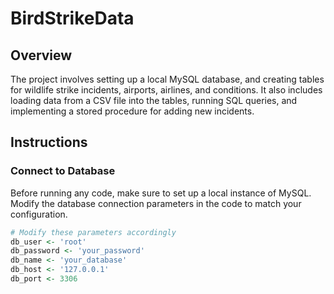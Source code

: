 # BirdStrikeData

## Overview
The project involves setting up a local MySQL database, and creating tables for wildlife strike incidents, airports, airlines, and conditions. It also includes loading data from a CSV file into the tables, running SQL queries, and implementing a stored procedure for adding new incidents.

## Instructions

### Connect to Database
Before running any code, make sure to set up a local instance of MySQL. Modify the database connection parameters in the code to match your configuration.

```R
# Modify these parameters accordingly
db_user <- 'root'
db_password <- 'your_password'
db_name <- 'your_database'
db_host <- '127.0.0.1'
db_port <- 3306
